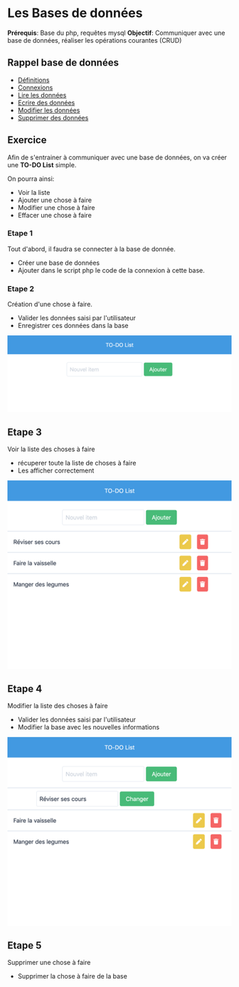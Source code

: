 # Les Bases de données

**Prérequis**: Base du php, requêtes mysql
**Objectif**: Communiquer avec une base de données, réaliser les opérations courantes (CRUD)

## Rappel base de données

- [Définitions](https://openclassrooms.com/fr/courses/918836-concevez-votre-site-web-avec-php-et-mysql/913655-quest-ce-quune-base-de-donnees)
- [Connexions](https://openclassrooms.com/fr/courses/918836-concevez-votre-site-web-avec-php-et-mysql/914293-lisez-des-donnees)
- [Lire les données](https://openclassrooms.com/fr/courses/918836-concevez-votre-site-web-avec-php-et-mysql/914293-lisez-des-donnees)
- [Ecrire des données](https://openclassrooms.com/fr/courses/918836-concevez-votre-site-web-avec-php-et-mysql/914508-ecrivez-des-donnees)
- [Modifier les données](https://openclassrooms.com/fr/courses/918836-concevez-votre-site-web-avec-php-et-mysql/914508-ecrivez-des-donnees#/id/r-914477)
- [Supprimer des données](https://openclassrooms.com/fr/courses/918836-concevez-votre-site-web-avec-php-et-mysql/914508-ecrivez-des-donnees#/id/r-914507)

## Exercice

Afin de s'entrainer à communiquer avec une base de données, on va créer une **TO-DO List** simple.

On pourra ainsi: 

- Voir la liste
- Ajouter une chose à faire
- Modifier une chose à faire
- Effacer une chose à faire

### Etape 1

Tout d'abord, il faudra se connecter à la base de donnée.

- Créer une base de données
- Ajouter dans le script php le code de la connexion à cette base.

### Etape 2

Création d'une chose à faire.

- Valider les données saisi par l'utilisateur
- Enregistrer ces données dans la base

![Create](create.png)

## Etape 3

Voir la liste des choses à faire

- récuperer toute la liste de choses à faire
- Les afficher correctement

![Select](select.png)

## Etape 4

Modifier la liste des choses à faire

- Valider les données saisi par l'utilisateur
- Modifier la base avec les nouvelles informations

![update](update.png)

## Etape 5

Supprimer une chose à faire 

- Supprimer la chose à faire de la base
